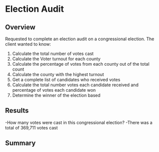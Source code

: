 # Election Audit

## Overview
Requested to complete an election audit on a congressional election. The client wanted to know:
1. Calculate the total number of votes cast
2. Calculate the Voter turnout for each county
3. Calculate the percentage of votes from each county out of the total count
4. Calculate the county with the highest turnout
5. Get a complete list of candidates who received votes
6. Calculate the total number votes each candidate received and percentage of votes each candidate won
7. Determine the winner of the election based

## Results
-How many votes were cast in this congressional election?
    -There was a total of 369,711 votes cast

## Summary